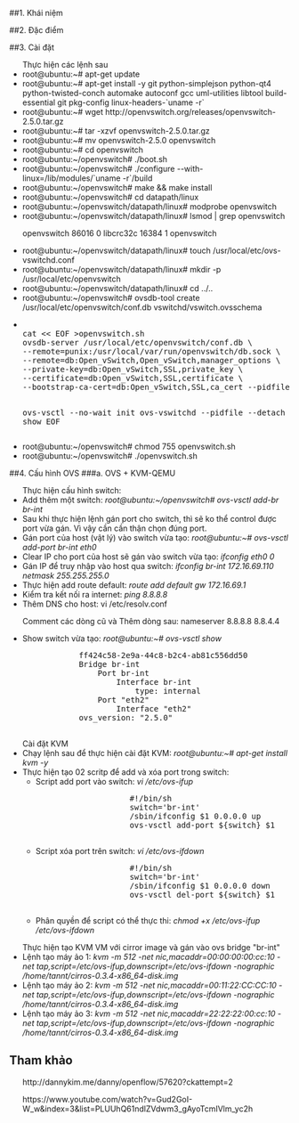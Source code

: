 ﻿##1. Khái niệm
<ul></ul>
<ul></ul>
<ul></ul>
<ul></ul>
<ul></ul>

##2. Đặc điểm

##3. Cài đặt
<ul> Thực hiện các lệnh sau
	<li>root@ubuntu:~# apt-get update </li>
	<li>root@ubuntu:~# apt-get install -y git python-simplejson python-qt4 python-twisted-conch automake autoconf gcc uml-utilities libtool build-essential git pkg-config linux-headers-`uname -r` </li>
	<li>root@ubuntu:~# wget http://openvswitch.org/releases/openvswitch-2.5.0.tar.gz </li>
	<li>root@ubuntu:~# tar -xzvf openvswitch-2.5.0.tar.gz </li>
	<li>root@ubuntu:~# mv openvswitch-2.5.0 openvswitch </li>
	<li>root@ubuntu:~# cd openvswitch </li>
	<li>root@ubuntu:~/openvswitch# ./boot.sh </li>
	<li>root@ubuntu:~/openvswitch# ./configure --with-linux=/lib/modules/`uname -r`/build </li>
	<li>root@ubuntu:~/openvswitch# make && make install </li>
	<li>root@ubuntu:~/openvswitch# cd datapath/linux </li>
	<li>root@ubuntu:~/openvswitch/datapath/linux# modprobe openvswitch </li>
	<li>root@ubuntu:~/openvswitch/datapath/linux# lsmod | grep openvswitch
		<p>	openvswitch            86016  0
			libcrc32c              16384  1 openvswitch</p>
	</li>
	<li>root@ubuntu:~/openvswitch/datapath/linux# touch /usr/local/etc/ovs-vswitchd.conf </li>
	<li>root@ubuntu:~/openvswitch/datapath/linux# mkdir -p /usr/local/etc/openvswitch </li>
	<li>root@ubuntu:~/openvswitch/datapath/linux# cd ../.. </li>
	<li>root@ubuntu:~/openvswitch# ovsdb-tool create /usr/local/etc/openvswitch/conf.db  vswitchd/vswitch.ovsschema </li>
	<li>
		<pre>	
cat << EOF >openvswitch.sh
ovsdb-server /usr/local/etc/openvswitch/conf.db \
--remote=punix:/usr/local/var/run/openvswitch/db.sock \
--remote=db:Open_vSwitch,Open_vSwitch,manager_options \
--private-key=db:Open_vSwitch,SSL,private_key \
--certificate=db:Open_vSwitch,SSL,certificate \
--bootstrap-ca-cert=db:Open_vSwitch,SSL,ca_cert --pidfile --detach --log-file

ovs-vsctl --no-wait init
ovs-vswitchd --pidfile --detach
ovs-vsctl show
EOF
		</pre>
	</li>
	<li> root@ubuntu:~/openvswitch# chmod 755 openvswitch.sh </li>
	<li>root@ubuntu:~/openvswitch# ./openvswitch.sh </li>
</ul>
<ul> </ul>
<ul> </ul>

##4. Cấu hình OVS
###a. OVS + KVM-QEMU
<ul> Thực hiện cấu hình switch:
	<li>Add thêm một switch: <i>root@ubuntu:~/openvswitch# ovs-vsctl add-br br-int</i> </li>
	<li>Sau khi thực hiện lệnh gán port cho switch, thì sẽ ko thể control được port vừa gán. Vì vậy cần cần thận chọn đúng port.</li>
	<li>Gán port của host (vật lý) vào switch vừa tạo: <i>root@ubuntu:~# ovs-vsctl add-port br-int eth0</i> </li>
	<li>Clear IP cho port của host sẽ gán vào switch vừa tạo: <i>ifconfig eth0 0</i></li>
	<li>Gán IP để truy nhập vào host qua switch: <i>ifconfig br-int 172.16.69.110 netmask 255.255.255.0</i></li>
	<li>Thực hiện add route default: <i>route add default gw 172.16.69.1</i></li>
	<li>Kiểm tra kết nối ra internet: <i>ping 8.8.8.8</i></li>
	<li>Thêm DNS cho host: vi /etc/resolv.conf
		<p>Comment các dòng cũ và Thêm dòng sau: nameserver 8.8.8.8 8.8.4.4</p>
	</li>
	<li>Show switch vừa tạo: <i>root@ubuntu:~# ovs-vsctl show</i> 
		<pre>
			ff424c58-2e9a-44c8-b2c4-ab81c556dd50
			Bridge br-int
				Port br-int
					Interface br-int
						type: internal
				Port "eth2"
					Interface "eth2"
			ovs_version: "2.5.0"
		</pre>
	</li>
</ul>
<ul> Cài đặt KVM
	<li>Chạy lệnh sau để thực hiện cài đặt KVM: <i>root@ubuntu:~# apt-get install kvm -y</i></li>
	<li>Thực hiện tạo 02 scritp để add và xóa port trong switch:
		<ul>
			<li>Script add port vào switch: <i>vi /etc/ovs-ifup</i>
				<pre>
					#!/bin/sh
					switch='br-int'
					/sbin/ifconfig $1 0.0.0.0 up
					ovs-vsctl add-port ${switch} $1
				</pre>
			</li>
			<li>Script xóa port trên switch: <i>vi /etc/ovs-ifdown</i>
				<pre>
					#!/bin/sh
					switch='br-int'
					/sbin/ifconfig $1 0.0.0.0 down
					ovs-vsctl del-port ${switch} $1
				</pre>
			</li>
			<li>Phân quyền để script có thể thực thi: <i>chmod +x /etc/ovs-ifup /etc/ovs-ifdown</i></li>
		</ul>
	</li>
</ul>
<ul> Thực hiện tạo KVM VM với cirror image và gán vào ovs bridge "br-int"
	<li>Lệnh tạo máy ảo 1: <i>kvm -m 512 -net nic,macaddr=00:00:00:00:cc:10 -net tap,script=/etc/ovs-ifup,downscript=/etc/ovs-ifdown -nographic /home/tannt/cirros-0.3.4-x86_64-disk.img</i></li>
	<li>Lệnh tạo máy ảo 2: <i>kvm -m 512 -net nic,macaddr=00:11:22:CC:CC:10 -net tap,script=/etc/ovs-ifup,downscript=/etc/ovs-ifdown -nographic /home/tannt/cirros-0.3.4-x86_64-disk.img</i></li>
	<li>Lệnh tạo máy ảo 3: <i>kvm -m 512 -net nic,macaddr=22:22:22:00:cc:10 -net tap,script=/etc/ovs-ifup,downscript=/etc/ovs-ifdown -nographic /home/tannt/cirros-0.3.4-x86_64-disk.img</i></li>
</ul>
<ul> </ul>
<ul> </ul>
<ul> </ul>

## Tham khảo
<ul>http://dannykim.me/danny/openflow/57620?ckattempt=2 </ul>
<ul>https://www.youtube.com/watch?v=Gud2GoI-W_w&index=3&list=PLUUhQ61ndlZVdwm3_gAyoTcmIVlm_yc2h </ul>
<ul> </ul>